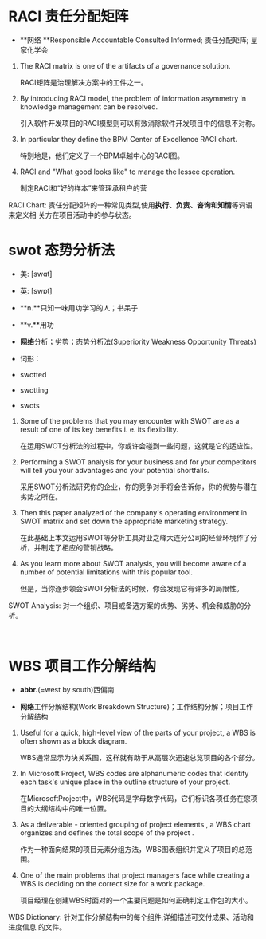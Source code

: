 # RACI 责任分配矩阵

- **网络 **Responsible Accountable Consulted Informed; 责任分配矩阵; 皇家化学会

1. The RACI matrix is one of the artifacts of a governance solution. 

   RACI矩阵是治理解决方案中的工件之一。

    

2. By introducing RACI model, the problem of information asymmetry in knowledge management can be resolved. 

   引入软件开发项目的RACI模型则可以有效消除软件开发项目中的信息不对称。

    

3. In particular they define the BPM Center of Excellence RACI chart. 

   特别地是，他们定义了一个BPM卓越中心的RACI图。

    

4. RACI and "What good looks like" to manage the lessee operation. 

   制定RACI和“好的样本”来管理承租户的营

RACI Chart: 责任分配矩阵的一种常见类型,使用**执行、负责、咨询和知情**等词语来定义相
关方在项目活动中的参与状态。

# swot 态势分析法

- 美: [swɑt] 
- 英: [swɒt] 

- **n.**只知一味用功学习的人；书呆子
- **v.**用功
- **网络**分析；劣势；态势分析法(Superiority Weakness Opportunity Threats)

- 词形：

- swotted
- swotting
- swots

1. Some of the problems that you may encounter with SWOT are as a result of one of its key benefits i. e. its flexibility. 

   在运用SWOT分析法的过程中，你或许会碰到一些问题，这就是它的适应性。

   

2. Performing a SWOT analysis for your business and for your competitors will tell you your advantages and your potential shortfalls. 

   采用SWOT分析法研究你的企业，你的竞争对手将会告诉你，你的优势与潜在劣势之所在。

   

3. Then this paper analyzed of the company's operating environment in SWOT matrix and set down the appropriate marketing strategy. 

   在此基础上本文运用SWOT等分析工具对业之峰大连分公司的经营环境作了分析，并制定了相应的营销战略。

    

4. As you learn more about SWOT analysis, you will become aware of a number of potential limitations with this popular tool. 

   但是，当你逐步领会SWOT分析法的时候，你会发现它有许多的局限性。

   

SWOT Analysis: 对一个组织、项目或备选方案的优势、劣势、机会和威胁的分析。

​    

# WBS 项目工作分解结构

- **abbr.**(=west by south)西偏南

- **网络**工作分解结构(Work Breakdown Structure)；工作结构分解；项目工作分解结构

1. Useful for a quick, high-level view of the parts of your project, a WBS is often shown as a block diagram. 

   WBS通常显示为块关系图，这样就有助于从高层次迅速总览项目的各个部分。

2. In Microsoft Project, WBS codes are alphanumeric codes that identify each task's unique place in the outline structure of your project. 

   在MicrosoftProject中，WBS代码是字母数字代码，它们标识各项任务在您项目的大纲结构中的唯一位置。

3. As a deliverable - oriented grouping of project elements , a WBS chart organizes and defines the total scope of the project . 

   作为一种面向结果的项目元素分组方法，WBS图表组织并定义了项目的总范围。

4. One of the main problems that project managers face while creating a WBS is deciding on the correct size for a work package. 

   项目经理在创建WBS时面对的一个主要问题是如何正确判定工作包的大小。

WBS Dictionary: 针对工作分解结构中的每个组件,详细描述可交付成果、活动和进度信息
的文件。